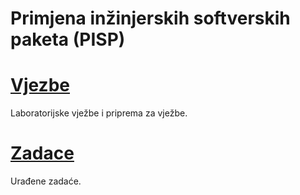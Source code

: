 Primjena inžinjerskih softverskih paketa (PISP)
===============================================

# [Vjezbe](./Vjezbe)
Laboratorijske vježbe i priprema za vježbe.

# [Zadace](./Zadace)
Urađene zadaće.
